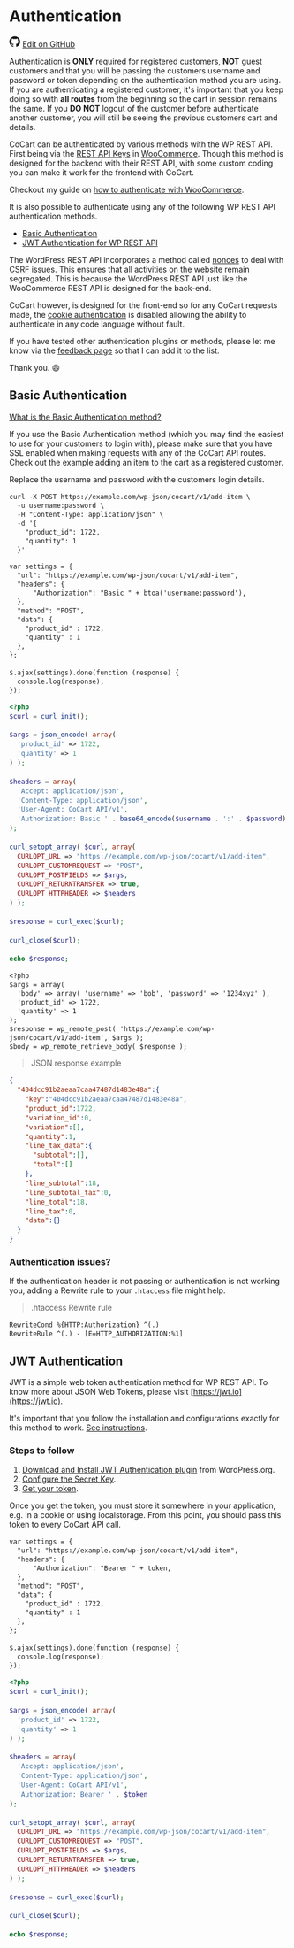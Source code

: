 # Authentication #

<img src="images/github.svg" width="20" height="20" alt="GitHub Mark Logo"> [Edit on GitHub](https://github.com/co-cart/co-cart-docs/blob/master/source/includes/cocart-v1/_authentication.md)

<aside class="warning">
  Authentication is <strong>ONLY</strong> required for registered customers, <strong>NOT</strong> guest customers and that you will be passing the customers username and password or token depending on the authentication method you are using. If you are authenticating a registered customer, it's important that you keep doing so with <strong>all routes</strong> from the beginning so the cart in session remains the same. If you <strong>DO NOT</strong> logout of the customer before authenticate another customer, you will still be seeing the previous customers cart and details.
</aside>

CoCart can be authenticated by various methods with the WP REST API. First being via the [REST API Keys](https://woocommerce.github.io/woocommerce-rest-api-docs/#rest-api-keys) in [WooCommerce](https://woocommerce.github.io/woocommerce-rest-api-docs/#authentication). Though this method is designed for the backend with their REST API, with some custom coding you can make it work for the frontend with CoCart.

Checkout my guide on [how to authenticate with WooCommerce](https://cocart.xyz/authenticating-with-woocommerce-heres-how-you-can-do-it/).

It is also possible to authenticate using any of the following WP REST API authentication methods.

* [Basic Authentication](#basic-authentication)
* [JWT Authentication for WP REST API](#jwt-authentication)

The WordPress REST API incorporates a method called [nonces](https://codex.wordpress.org/WordPress_Nonces) to deal with [CSRF](https://en.wikipedia.org/wiki/Cross-site_request_forgery) issues. This ensures that all activities on the website remain segregated. This is because the WordPress REST API just like the WooCommerce REST API is designed for the back-end.

CoCart however, is designed for the front-end so for any CoCart requests made, the [cookie authentication](https://developer.wordpress.org/rest-api/using-the-rest-api/authentication/) is disabled allowing the ability to authenticate in any code language without fault.

If you have tested other authentication plugins or methods, please let me know via the [feedback page](https://cocart.xyz/feedback/) so that I can add it to the list.

Thank you. 😄

## Basic Authentication ##

[What is the Basic Authentication method?](https://en.wikipedia.org/wiki/Basic_access_authentication)

If you use the Basic Authentication method (which you may find the easiest to use for your customers to login with), please make sure that you have SSL enabled when making requests with any of the CoCart API routes. Check out the example adding an item to the cart as a registered customer.

<aside class="notice">
  Replace the username and password with the customers login details.
</aside>

```shell
curl -X POST https://example.com/wp-json/cocart/v1/add-item \
  -u username:password \
  -H "Content-Type: application/json" \
  -d '{
    "product_id": 1722,
    "quantity": 1
  }'
```

```javascript--jquery
var settings = {
  "url": "https://example.com/wp-json/cocart/v1/add-item",
  "headers": {
      "Authorization": "Basic " + btoa('username:password'),
  },
  "method": "POST",
  "data": {
    "product_id" : 1722,
    "quantity" : 1
  },
};

$.ajax(settings).done(function (response) {
  console.log(response);
});
```

```php
<?php
$curl = curl_init();

$args = json_encode( array(
  'product_id' => 1722,
  'quantity' => 1
) );

$headers = array(
  'Accept: application/json',
  'Content-Type: application/json',
  'User-Agent: CoCart API/v1',
  'Authorization: Basic ' . base64_encode($username . ':' . $password)
);

curl_setopt_array( $curl, array(
  CURLOPT_URL => "https://example.com/wp-json/cocart/v1/add-item",
  CURLOPT_CUSTOMREQUEST => "POST",
  CURLOPT_POSTFIELDS => $args,
  CURLOPT_RETURNTRANSFER => true,
  CURLOPT_HTTPHEADER => $headers
) );

$response = curl_exec($curl);

curl_close($curl);

echo $response;
```

```php--wp-http-api
<?php
$args = array(
  'body' => array( 'username' => 'bob', 'password' => '1234xyz' ),
  'product_id' => 1722,
  'quantity' => 1
);
$response = wp_remote_post( 'https://example.com/wp-json/cocart/v1/add-item', $args );
$body = wp_remote_retrieve_body( $response );
```

> JSON response example

```json
{
  "404dcc91b2aeaa7caa47487d1483e48a":{
    "key":"404dcc91b2aeaa7caa47487d1483e48a",
    "product_id":1722,
    "variation_id":0,
    "variation":[],
    "quantity":1,
    "line_tax_data":{
      "subtotal":[],
      "total":[]
    },
    "line_subtotal":18,
    "line_subtotal_tax":0,
    "line_total":18,
    "line_tax":0,
    "data":{}
  }
}
```

### Authentication issues? ###

If the authentication header is not passing or authentication is not working you, adding a Rewrite rule to your `.htaccess` file might help.

> .htaccess Rewrite rule

```.htaccess
RewriteCond %{HTTP:Authorization} ^(.)
RewriteRule ^(.) - [E=HTTP_AUTHORIZATION:%1]
````

## JWT Authentication ##

JWT is a simple web token authentication method for WP REST API. To know more about JSON Web Tokens, please visit [https://jwt.io](https://jwt.io).

It's important that you follow the installation and configurations exactly for this method to work. [See instructions](https://github.com/Tmeister/wp-api-jwt-auth#installation--configuration).

### Steps to follow ###

1. [Download and Install JWT Authentication plugin](https://wordpress.org/plugins/jwt-authentication-for-wp-rest-api/) from WordPress.org.
2. [Configure the Secret Key](https://github.com/Tmeister/wp-api-jwt-auth#configurate-the-secret-key).
3. [Get your token](https://github.com/Tmeister/wp-api-jwt-auth#usage).

<aside class="notice">
  Once you get the token, you must store it somewhere in your application, e.g. in a cookie or using localstorage. From this point, you should pass this token to every CoCart API call.
</aside>

```javascript--jquery
var settings = {
  "url": "https://example.com/wp-json/cocart/v1/add-item",
  "headers": {
      "Authorization": "Bearer " + token,
  },
  "method": "POST",
  "data": {
    "product_id" : 1722,
    "quantity" : 1
  },
};

$.ajax(settings).done(function (response) {
  console.log(response);
});
```

```php
<?php
$curl = curl_init();

$args = json_encode( array(
  'product_id' => 1722,
  'quantity' => 1
) );

$headers = array(
  'Accept: application/json',
  'Content-Type: application/json',
  'User-Agent: CoCart API/v1',
  'Authorization: Bearer ' . $token
);

curl_setopt_array( $curl, array(
  CURLOPT_URL => "https://example.com/wp-json/cocart/v1/add-item",
  CURLOPT_CUSTOMREQUEST => "POST",
  CURLOPT_POSTFIELDS => $args,
  CURLOPT_RETURNTRANSFER => true,
  CURLOPT_HTTPHEADER => $headers
) );

$response = curl_exec($curl);

curl_close($curl);

echo $response;
```
